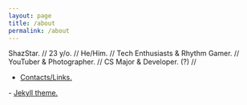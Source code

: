 ```yaml
---
layout: page
title: /about
permalink: /about
---
```

ShazStar. // 23 y/o. // He/Him. // Tech Enthusiasts & Rhythm Gamer. // YouTuber & Photographer. // CS Major & Developer. (?) //

- <a href="https://shazstar.github.io/contacts">Contacts/Links.</a>
<p></p>
- <a href="https://github.com/b2a3e8/jekyll-theme-console">Jekyll theme.</a>